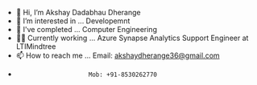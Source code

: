 - 👋 Hi, I’m Akshay Dadabhau Dherange
- 👀 I’m interested in ... Developemnt
- 🌱 I've completed ... Computer Engineering
- 🧑‍💻 Currently working ... Azure Synapse Analytics Support Engineer at LTIMindtree
- 📫 How to reach me ... Email: akshaydherange36@gmail.com
-                         Mob: +91-8530262770

<!---
akshaydherange36/akshaydherange36 is a ✨ special ✨ repository because its `README.md` (this file) appears on your GitHub profile.
You can click the Preview link to take a look at your changes.
--->
